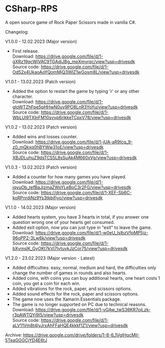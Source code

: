 # CSharp-RPS
A open source game of Rock Paper Scissors made in vanilla C#.

Changelog:

V1.0.0 - 12.02.2023 (Major version)
- First release.\
Download: https://drive.google.com/file/d/1-gXRz19qcWiVAC9TGAdiJBg_mpXmyrqc/view?usp=drivesdk
\
Source code: https://drive.google.com/file/d/1-Od52x4UkaoAoYQomMjQ3WlZ1wGosm8L/view?usp=drivesdk

V1.0.1 - 13.02.2023 (Patch version)
- Added the option to restart the game by typing 'r' or any other character.\
Download: https://drive.google.com/file/d/1-gIoWTZhFpe5pHHwN0uy9PO8LnR3YoYu/view?usp=drivesdk
\
Source code: https://drive.google.com/file/d/1-WbLUl9TXlnFM10svvp6rikkeTCpxV78/view?usp=drivesdk

V1.0.2 - 13.02.2023 (Patch version)
- Added wins and losses counter.\
Download: https://drive.google.com/file/d/1-jUA-aR9Icq_9-z0_mQkxq0hBYWw31oE/view?usp=drivesdk
\
Source code: https://drive.google.com/file/d/1-XBJDLuhuZ9dsTCS5L8sSuAk4M660xVg/view?usp=drivesdk

V1.0.3 - 13.02.2023 (Patch version)
- Added a counter for how many games you have played.\
Download: https://drive.google.com/file/d/1-jqyuOb_tefBaJjzmaZWsYLeBoC3r2FG/view?usp=drivesdk
\
Source code: https://drive.google.com/file/d/1-XEF-Sb6C-koRPnrdjNz9Ys3tkbjfiyo/view?usp=drivesdk

V1.1.0 - 14.02.2023 (Major version)
- Added hearts system, you have 3 hearts in total, if you answer one question wrong one of your hearts get consumed.
- Added exit option, now you can just type in "exit" to leave the game.\
Download: https://drive.google.com/file/d/1-w0eU_IslbzVfpMP5jz-96oPP2-3Lw6k/view?usp=drivesdk
\
Source code: https://drive.google.com/file/d/1-bXymslK_GyOKt7kVl7IytuvkJzCor75/view?usp=drivesdk

V1.2.0 - 23.02.2023 (Major version - Latest)
- Added difficulties: easy, normal, medium and hard, the difficulties only change the number of games in rounds and also hearts.
- Added coins, with coins you can buy additional hearts, one heart costs 1 coin, you get a coin for each win.
- Added vibrations for the rock, paper, and scissors options.
- Added sound effects for the rock, paper and scissors options.
- The game now uses the Xamarin.Essentials package.
- The game is no longer supported on PC due to technical reasons.\
Download: https://drive.google.com/file/d/1-vGAw_twS36KR7ojLzk-r3pAWTQYi9I5/view?usp=drivesdk
\
Source code: https://drive.google.com/file/d/1-aLV11Vm8t4lyJrxAhFFaHQE4kkkf1Z1/view?usp=drivesdk


Archive: https://drive.google.com/drive/folders/1-8-6_1VglHqcMjI-5TeaGGGCjYD4E6tJ